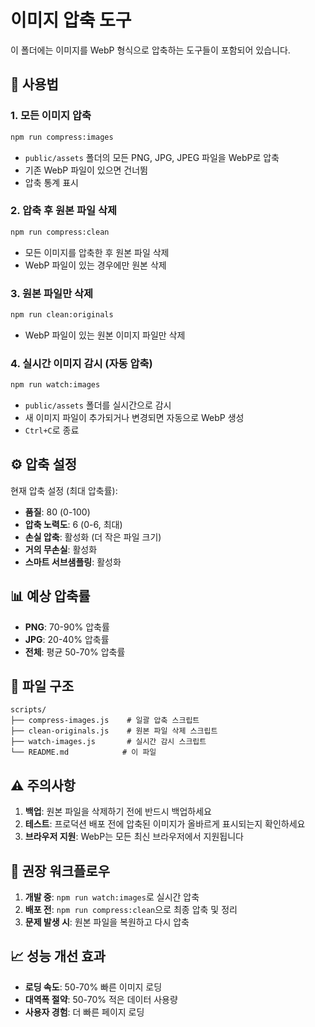 # 이미지 압축 도구

이 폴더에는 이미지를 WebP 형식으로 압축하는 도구들이 포함되어 있습니다.

## 🚀 사용법

### 1. 모든 이미지 압축
```bash
npm run compress:images
```
- `public/assets` 폴더의 모든 PNG, JPG, JPEG 파일을 WebP로 압축
- 기존 WebP 파일이 있으면 건너뜀
- 압축 통계 표시

### 2. 압축 후 원본 파일 삭제
```bash
npm run compress:clean
```
- 모든 이미지를 압축한 후 원본 파일 삭제
- WebP 파일이 있는 경우에만 원본 삭제

### 3. 원본 파일만 삭제
```bash
npm run clean:originals
```
- WebP 파일이 있는 원본 이미지 파일만 삭제

### 4. 실시간 이미지 감시 (자동 압축)
```bash
npm run watch:images
```
- `public/assets` 폴더를 실시간으로 감시
- 새 이미지 파일이 추가되거나 변경되면 자동으로 WebP 생성
- `Ctrl+C`로 종료

## ⚙️ 압축 설정

현재 압축 설정 (최대 압축률):
- **품질**: 80 (0-100)
- **압축 노력도**: 6 (0-6, 최대)
- **손실 압축**: 활성화 (더 작은 파일 크기)
- **거의 무손실**: 활성화
- **스마트 서브샘플링**: 활성화

## 📊 예상 압축률

- **PNG**: 70-90% 압축률
- **JPG**: 20-40% 압축률
- **전체**: 평균 50-70% 압축률

## 🔧 파일 구조

```
scripts/
├── compress-images.js    # 일괄 압축 스크립트
├── clean-originals.js    # 원본 파일 삭제 스크립트
├── watch-images.js       # 실시간 감시 스크립트
└── README.md            # 이 파일
```

## ⚠️ 주의사항

1. **백업**: 원본 파일을 삭제하기 전에 반드시 백업하세요
2. **테스트**: 프로덕션 배포 전에 압축된 이미지가 올바르게 표시되는지 확인하세요
3. **브라우저 지원**: WebP는 모든 최신 브라우저에서 지원됩니다

## 🎯 권장 워크플로우

1. **개발 중**: `npm run watch:images`로 실시간 압축
2. **배포 전**: `npm run compress:clean`으로 최종 압축 및 정리
3. **문제 발생 시**: 원본 파일을 복원하고 다시 압축

## 📈 성능 개선 효과

- **로딩 속도**: 50-70% 빠른 이미지 로딩
- **대역폭 절약**: 50-70% 적은 데이터 사용량
- **사용자 경험**: 더 빠른 페이지 로딩
